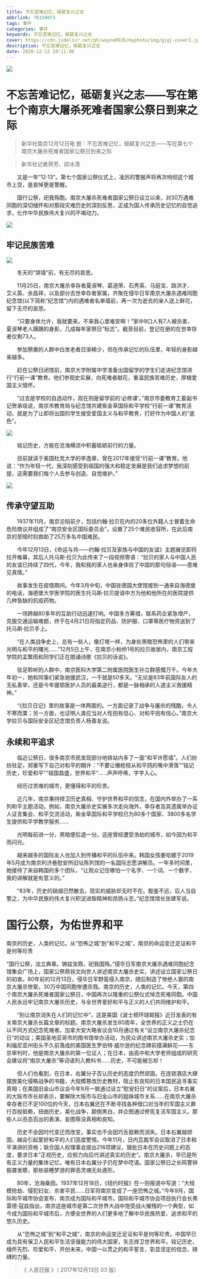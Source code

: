 ```yaml
---
title: 不忘苦难记忆，砥砺复兴之志
abbrlink: 76150073
tags: 事件
categories: 事件
keywords: 不忘苦难记忆，砥砺复兴之志
cover: https://cdn.jsdelivr.net/gh/wayne0926/myphoto/img/gjgj-cover1.jpg
description: 不忘苦难记忆，砥砺复兴之志
date: 2020-12-12 19:11:00
---
```

![](https://cdn.jsdelivr.net/gh/wayne0926/myphoto/img/gjgj1.jpg)

# 不忘苦难记忆，砥砺复兴之志——写在第七个南京大屠杀死难者国家公祭日到来之际

>  新华社南京12月12日电 题：不忘苦难记忆，砥砺复兴之志——写在第七个南京大屠杀死难者国家公祭日到来之际

>  新华社记者蒋芳、邱冰清

　　又是一年“12·13”。第七个国家公祭仪式上，凌厉的警报声将再次响彻这个城市上空，是哀悼更是警醒。

　　国行公祭，祀我殇胞。南京大屠杀死难者国家公祭日设立以来，对30万遇难同胞的深切缅怀和对那段灾难历史的深刻反思，正成为国人传承历史记忆的自觉追求，化作中华民族伟大复兴的不竭动力。

![](https://cdn.jsdelivr.net/gh/wayne0926/myphoto/img/gjgj2.jpg)

## 牢记民族苦难

![](https://cdn.jsdelivr.net/gh/wayne0926/myphoto/img/gjgj3.jpg)

　　冬天的“哭墙”前，有无尽的哀思。

　　11月25日，南京大屠杀幸存者夏淑琴、葛道荣、石秀英、马庭宝、路洪才、艾义英、余昌祥，以及部分去世幸存者家属，齐聚在侵华日军南京大屠杀遇难同胞纪念馆(以下简称“纪念馆”)内的遇难者名单墙前，再一次为逝去的亲人送上鲜花，留下无尽的哀思。

　　“只要身体允许，我就要来。不来我心里难安啊！”家中9口人有7人被杀害，夏淑琴老人蹒跚的身影，几成每年家祭日“标志”。截至目前，登记在册的在世幸存者仅剩73人。

　　参加祭奠的人群中白发老者日渐稀少，但在传承记忆的队伍里，年轻的身影越来越多。

　　赶在公祭日闭馆前，南京大学附属中学准备出国留学的学生们走进纪念馆进行“行前一课”教育。他们参观史实展，向死难者献花，重温民族苦难历史，厚植爱国主义情怀。

　　“过去是学校的自选动作，现在则是留学前的‘必修课’。”南京市委教育工委副书记贺承瑶说，南京市教育局与纪念馆共建紫金草国际和平学校“行前一课”教育活动，就是为了让即将出国的学生接受爱国主义与和平教育，打好作为中国人的“底色”。

![](https://cdn.jsdelivr.net/gh/wayne0926/myphoto/img/gjgj4.jpg)

　　铭记历史，方能在沧海横流中积蓄砥砺前行的力量。

　　目前就读于美国杜克大学的李逸章，曾在2017年接受“行前一课”教育。他说：“作为年轻一代，我深刻感受到祖国的强大和稳定发展是我们追求梦想的前提，这需要我们每个人去参与创造、自觉维护。”

![](https://cdn.jsdelivr.net/gh/wayne0926/myphoto/img/gjgj5.jpg)

## 传承守望互助

　　1937年11月，南京沦陷前夕，包括约翰·拉贝在内的20多位外籍人士冒着生命危险商议并组成了“南京安全区国际委员会”，设置了25个难民收容所，在此后南京的至暗时刻救助了25万多名中国难民。

　　今年12月13日，《命运与共——约翰·拉贝及家族与中国的友谊》主题展览即将拉开帷幕，其后人托马斯·拉贝为此传来了一段视频寄语：“拉贝的家人与中国人民的友谊已持续了四代，今年，我和我的家人也亲身体验了中国的那句俗语——患难见真情。”

　　故事发生在疫情期间。今年3月中旬，中国驻德国大使馆接到一通来自海德堡的电话，海德堡大学医学院的医生托马斯·拉贝提请中方为他和他所在的医院提供几种急缺的抗疫药物。

　　一场跨越80多年的互助行动迅速打响。中国多方筹措，联系药企紧急增产，克服交通运输难题，终于在4月21日将指定药品、防护服、口罩等医疗物资送到了托马斯·拉贝手上。

　　“在人类战争史上，总有一些人，像灯塔一样，为身处黑暗恐怖里的人们带来光明与和平的曙光……”12月5日上午，在南京小粉桥1号的拉贝故居内，南京工程学院的孟繁雨和同学们正在朗诵诗歌《拉贝的诉说》。

　　驻足聆听的人群中，南京医科大学第二附属医院医生孙立群感慨万千。今年大年初一，她和同事们紧急驰援武汉，一干就是50多天。“无论是83年前国际友人的无私善举，还是今年援鄂医护人员的最美逆行，都是一脉相承的人道主义救援精神。”

　　“《拉贝日记》里的故事是一体两面的。一方面记录了战争与屠杀的残酷，令人不寒而栗；另一方面，也证明人类应当对人性抱有信心、对和平抱有信心。”南京大学拉贝与国际安全区纪念馆负责人杨善友说。

## 永续和平追求

　　临近公祭日，很多南京市民发现部分地铁站内多了一面“和平许愿墙”。人们纷纷驻足，郑重写下自己对和平的期许：“不要让橄榄枝从和平鸽的嘴中滑落”“铭记历史，珍爱和平”“祖国昌盛，世界和平”……声声呼唤，字字入心。

　　经历过苦难的城市，更懂得和平的珍贵。

　　近几年，南京秉持捍卫历史真相、守护世界和平的信念，在国内外举办了一系列和平主题活动。例如，南京大屠杀史实展多次走向海外，幸存者及其遗属举办证人证言集会、和平交流活动，紫金草国际和平学校已为80多个国家、3800多名学生提供和平学教学服务……

　　光明每前进一分，黑暗便后退一分。这座曾经遭受浩劫的城市，如今因为和平而闪光。

　　越来越多的国际友人也加入到传播和平的队伍中来。韩国女孩姜哈娜于2019年5月成为南京利济巷慰安所旧址陈列馆的一名国际志愿讲解员。一年多时间里，她接待了来自韩国的多个团队，“让观众记住哪怕一个名字、一个词、一个数字，我的讲解就是有意义的。”

　　“83年，历史的硝烟已然散去，现实的威胁却无时不在。殷鉴不远，后人当自警之，为中华民族的伟大复兴积淀进取精神和昂扬斗志。”纪念馆馆长张建军说。

# 国行公祭，为佑世界和平

   南京的历史，人类的记忆。从“恐怖之城”到“和平之城”，南京的命运变迁足证和平是何等珍贵

   “国行公祭，法立典章。铸兹宝鼎，祀我国殇。”侵华日军南京大屠杀遇难同胞纪念馆集会广场上，国家公祭鼎铭文向世人讲述南京大屠杀史实，讲述设立国家公祭日的初衷。80年前的12月13日，侵华日军野蛮侵入南京，随后制造了惨绝人寰的南京大屠杀惨案，30万中国同胞惨遭杀戮。南京的历史，人类的记忆。今天，第四个南京大屠杀死难者国家公祭日，中国再次以隆重的公祭仪式悼念死难同胞。中国人民永远牢记南京大屠杀历史，与全世界爱好和平与正义的人们共同维护和平。

　　“别让南京消失在人们的记忆中”，这是美国《波士顿环球邮报》近日发表的有关南京大屠杀长篇文章的标题。南京大屠杀发生80周年，全世界的正义之士仍在以不同方式纪念死难者。加拿大安大略省议会10月通过有关“设立南京大屠杀纪念日”的动议；美国圣地亚哥市的图书馆举办活动，为民众讲述南京大屠杀史实；加利福尼亚州街头不久前落成的美国医生罗伯特·威尔逊的纪念碑前摆满鲜花——东京审判时，他是南京大屠杀的第一位证人；在日本，由高中和大学老师组成的研究会建议将“南京大屠杀”等词语列入教科书……历史，不可能被忘却！

　　但人们也看到，在日本，右翼分子否认历史的态度仍然顽固。在连锁酒店大肆摆放美化侵略战争的书籍，大规模篡改历史教材，阻止有良知的日本国民追寻事实真相；在美国旧金山市议会今年9月一致通过设立“慰安妇日”的议案后，日本右翼的大阪市市长却表示，要解除大阪市与旧金山市的姐妹城市关系……在南京大屠杀幸存者已不足100位的今天，日本右翼还在不断寻找各种借口对当年的军国主义罪行百般抵赖，扭曲历史，美化战争，颠倒黑白，并企图通过修宪复活军国主义。那些人以丑态百出的表演，妄图辱没真相和良知。

　　历史不会因时代变迁而改变，事实也不会因巧舌抵赖而消失。日本右翼越顽固，越会引起爱好和平的人们高度警惕。今年11月，日内瓦裁军会议取消了日本和平演讲的资格；联合国人权理事会提出218项建议，狠批日本在历史问题上的态度，要求日本“正视历史，应努力向后代讲述真实的历史”。南京大屠杀，早已是所有正义力量的集体记忆，唯有日本右翼分子仍在梦中呓语。国家公祭日之长鸣警钟振聋发聩，那些装睡梦游的罪恶灵魂无处遁形。

　　80年，沧海桑田。1937年12月18日，《纽约时报》在一则报道中写道：“大规模抢劫、侵犯妇女、杀害平民……日军将南京变成了一座恐怖之城。”今年9月，国际和平城市协会宣布，南京成为国际和平城市。国际和平城市协会项目执行会长弗雷德·寇兹指出，南京这座城市是第二次世界大战中饱受战火摧残的一个典型，如今成为国际和平城市后，方便全世界的人们更多地了解中华民族热爱、追求和平的悠久历史。

　　从“恐怖之城”到“和平之城”，南京的命运变迁足证和平是何等珍贵。中国早已成为具有保卫人民和平生活坚强能力的伟大国家，矢志捍卫世界和平。铭记历史、缅怀先烈、珍爱和平、开创未来，中国一以贯之的和平誓言，彰显坚定的信念、磅礴的力量。

> 《 人民日报 》（ 2017年12月13日 03 版）
